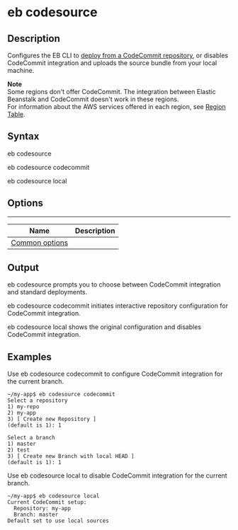 # eb codesource<a name="eb3-codesource"></a>

## Description<a name="eb3-codesourcedescription"></a>

Configures the EB CLI to [deploy from a CodeCommit repository](eb-cli-codecommit.md), or disables CodeCommit integration and uploads the source bundle from your local machine\.

**Note**  
Some regions don't offer CodeCommit\. The integration between Elastic Beanstalk and CodeCommit doesn't work in these regions\.  
For information about the AWS services offered in each region, see [Region Table](https://aws.amazon.com/about-aws/global-infrastructure/regional-product-services/)\.

## Syntax<a name="eb3-codesourcesyntax"></a>

eb codesource 

eb codesource codecommit

eb codesource local

## Options<a name="eb3-codesourceoptions"></a>


****  

|  Name  |  Description  | 
| --- | --- | 
|  [Common options](eb3-cmd-options.md)  |  | 

## Output<a name="eb3-codesourceoutput"></a>

eb codesource prompts you to choose between CodeCommit integration and standard deployments\.

eb codesource codecommit initiates interactive repository configuration for CodeCommit integration\.

eb codesource local shows the original configuration and disables CodeCommit integration\.

## Examples<a name="eb3-codesourceexample"></a>

Use eb codesource codecommit to configure CodeCommit integration for the current branch\.

```
~/my-app$ eb codesource codecommit
Select a repository
1) my-repo
2) my-app
3) [ Create new Repository ]
(default is 1): 1

Select a branch
1) master
2) test
3) [ Create new Branch with local HEAD ]
(default is 1): 1
```

Use eb codesource local to disable CodeCommit integration for the current branch\.

```
~/my-app$ eb codesource local
Current CodeCommit setup:
  Repository: my-app
  Branch: master
Default set to use local sources
```